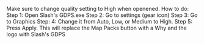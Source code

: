 Make sure to change quality setting to High when openened.
How to do:
Step 1: Open Slash's GDPS.exe
Step 2: Go to settings (gear icon)
Step 3: Go to Graphics
Step: 4: Change it from Auto, Low, or Medium to High.
Step 5: Press Apply.
This will replace the Map Packs button with a Why and the logo with Slash's GDPS